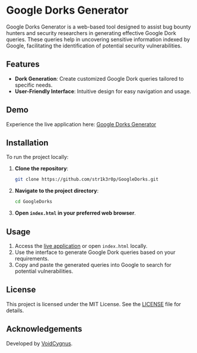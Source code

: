 # Google Dorks Generator

Google Dorks Generator is a web-based tool designed to assist bug bounty hunters and security researchers in generating effective Google Dork queries. These queries help in uncovering sensitive information indexed by Google, facilitating the identification of potential security vulnerabilities.

## Features

- **Dork Generation**: Create customized Google Dork queries tailored to specific needs.
- **User-Friendly Interface**: Intuitive design for easy navigation and usage.

## Demo

Experience the live application here: [Google Dorks Generator](https://str1k3r0p.github.io/GoogleDorks/)

## Installation

To run the project locally:

1. **Clone the repository**:

   ```bash
   git clone https://github.com/str1k3r0p/GoogleDorks.git
   ```

2. **Navigate to the project directory**:

   ```bash
   cd GoogleDorks
   ```

3. **Open `index.html` in your preferred web browser**.

## Usage

1. Access the [live application](https://str1k3r0p.github.io/GoogleDorks/) or open `index.html` locally.
2. Use the interface to generate Google Dork queries based on your requirements.
3. Copy and paste the generated queries into Google to search for potential vulnerabilities.

## License

This project is licensed under the MIT License. See the [LICENSE](LICENSE) file for details.

## Acknowledgements

Developed by [VoidCygnus](https://github.com/str1k3r0p).

```
